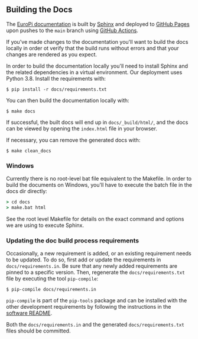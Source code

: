 ## Building the Docs

The [EuroPi documentation](https://allen-synthesis.github.io/EuroPi/) is built by [Sphinx](https://www.sphinx-doc.org)
and deployed to [GitHub Pages](https://pages.github.com) upon pushes to the ``main`` branch using
[GitHub Actions](https://github.com/features/actions).

If you've made changes to the documentation you'll want to build the docs locally in order ot verify that the build runs
without errors and that your changes are rendered as you expect.

In order to build the documentation locally you'll need to install Sphinx and the related dependencies in a virtual
environment. Our deployment uses Python 3.8. Install the requirements with:

```console
$ pip install -r docs/requirements.txt
```

You can then build the documentation locally with:

 ```console
 $ make docs
 ```

If successful, the built docs will end up in ``docs/_build/html/``, and the docs can be viewed by opening
the ``index.html`` file in your browser.


If necessary, you can remove the generated docs with:

 ```console
 $ make clean_docs
 ```

 ### Windows

 Currently there is no root-level bat file equivalent to the Makefile. In order to build the documents on Windows,
 you'll have to execute the batch file in the docs dir directly:

```bat
> cd docs
> make.bat html
```

See the root level Makefile for details on the exact command and options we are using to execute Sphinx.

 ### Updating the doc build process requirements

Occasionally, a new requirement is added, or an existing requirement needs to be updated. To do so, first add or update
the requirements in ``docs/requirements.in``. Be sure that any newly added requirements are pinned to a specific version.
Then, regenerate the ``docs/requirements.txt`` file by executing the tool ``pip-compile``:

```console
$ pip-compile docs/requirements.in
```
``pip-compile`` is part of the ``pip-tools`` package and can be installed with the other development requirements by
following the instructions in the [software README](../software/README.md).

Both the ``docs/requirements.in`` and the generated ``docs/requirements.txt`` files should be committed.
